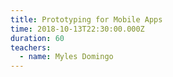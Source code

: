 ```yaml
---
title: Prototyping for Mobile Apps
time: 2018-10-13T22:30:00.000Z
duration: 60
teachers:
  - name: Myles Domingo
---
```

